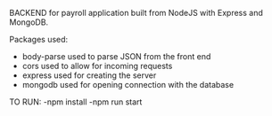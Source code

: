 BACKEND for payroll application built from NodeJS with Express and MongoDB.

Packages used:

- body-parse used to parse JSON from the front end
- cors used to allow for incoming requests
- express used for creating the server
- mongodb used for opening connection with the database

TO RUN:
-npm install
-npm run start
